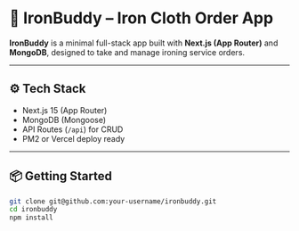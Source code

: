 # 👕 IronBuddy – Iron Cloth Order App

**IronBuddy** is a minimal full-stack app built with **Next.js (App Router)** and **MongoDB**, designed to take and manage ironing service orders.

---

## ⚙️ Tech Stack

- Next.js 15 (App Router)
- MongoDB (Mongoose)
- API Routes (`/api`) for CRUD
- PM2 or Vercel deploy ready

---

## 📦 Getting Started

```bash
git clone git@github.com:your-username/ironbuddy.git
cd ironbuddy
npm install
